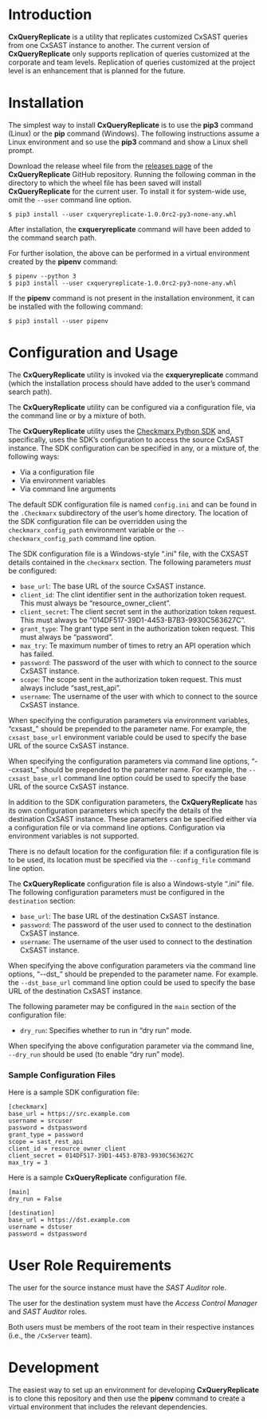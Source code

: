 <!-- -*- coding: utf-8-dos; -*- -->
# Introduction

**CxQueryReplicate** is a utility that replicates customized CxSAST
queries from one CxSAST instance to another. The current version of
**CxQueryReplicate** only supports replication of queries customized
at the corporate and team levels. Replication of queries customized at
the project level is an enhancement that is planned for the future.

# Installation

The simplest way to install **CxQueryReplicate** is to use the
**pip3** command (Linux) or the **pip** command (Windows). The
following instructions assume a Linux environment and so use the
**pip3** command and show a Linux shell prompt.

Download the release wheel file from the [releases
page](https://github.com/checkmarx-ts/CxQueryReplicate/releases) of
the **CxQueryReplicate** GitHub repository. Running the following
comman in the directory to which the wheel file has been saved will
install **CxQueryReplicate** for the current user. To install it for
system-wide use, omit the `--user` command line option.

```
$ pip3 install --user cxqueryreplicate-1.0.0rc2-py3-none-any.whl
```

After installation, the **cxqueryreplicate** command will have been
added to the command search path.

For further isolation, the above can be performed in a virtual
environment created by the **pipenv** command:

```
$ pipenv --python 3
$ pip3 install --user cxqueryreplicate-1.0.0rc2-py3-none-any.whl
```

If the **pipenv** command is not present in the installation
environment, it can be installed with the following command:

```
$ pip3 install --user pipenv
```

# Configuration and Usage

The **CxQueryReplicate** utility is invoked via the
**cxqueryreplicate** command (which the installation process should
have added to the user’s command search path).

The **CxQueryReplicate** utility can be configured via a configuration
file, via the command line or by a mixture of both.

The **CxQueryReplicate** utility uses the [Checkmarx Python SDK]()
and, specifically, uses the SDK’s configuration to access the source CxSAST instance. The SDK configuration can be specified in any, or a mixture of, the following ways:

- Via a configuration file
- Via environment variables
- Via command line arguments

The default SDK configuration file is named `config.ini` and can be
found in the `.Checkmarx` subdirectory of the user’s home
directory. The location of the SDK configuration file can be
overridden using the `checkmarx_config_path` environment variable or
the `--checkmarx_config_path` command line option.

The SDK configuration file is a Windows-style “.ini” file, with the
CXSAST details contained in the `checkmarx` section. The following
parameters *must* be configured:

- `base_url`: The base URL of the source CxSAST instance.
- `client_id`: The clint identifier sent in the authorization token
  request. This must always be “resource_owner_client”.
- `client_secret`: The client secret sent in the authorization token
  request. This must always be “014DF517-39D1-4453-B7B3-9930C563627C”.
- `grant_type`: The grant type sent in the authorization token
  request. This must always be “password”.
- `max_try`: Te maximum number of times to retry an API operation
  which has failed.
- `password`: The password of the user with which to connect to the
  source CxSAST instance.
- `scope`: The scope sent in the authorization token request. This
  must always include “sast_rest_api”.
- `username`: The username of the user with which to connect to the
  source CxSAST instance.

When specifying the configuration parameters via environment
variables, “cxsast_” should be prepended to the parameter name. For
example, the `cxsast_base_url` environment variable could be used to
specify the base URL of the source CxSAST instance.

When specifying the configuration parameters via command line options,
“--cxsast_” should be prepended to the parameter name. For example,
the `--cxsast_base_url` command line option could be used to specify
the base URL of the source CxSAST instance.

In addition to the SDK configuration parameters, the
**CxQueryReplicate** has its own configuration parameters which
specify the details of the destination CxSAST instance. These
parameters can be specified either via a configuration file or via
command line options. Configuration via environment variables is not
supported.

There is no default location for the configuration file: if a
configuration file is to be used, its location must be specified via
the `--config_file` command line option.

The **CxQueryReplicate** configuration file is also a Windows-style
“.ini” file.  The following configuration parameters must be
configured in the `destination` section:

- `base_url`: The base URL of the destination CxSAST instance.
- `password`: The password of the user used to connect to the
  destination CxSAST instance.
- `username`: The username of the user used to connect to the
  destination CxSAST instance.

When specifying the above configuration parameters via the command
line options, “--dst_” should be prepended to the parameter name. For
example. the `--dst_base_url` command line option could be used to
specify the base URL of the destination CxSAST instance.

The following parameter may be configured in the `main` section of the
configuration file:

- `dry_run`: Specifies whether to run in “dry run” mode.

When specifying the above configuration parameter via the command
line, `--dry_run` should be used (to enable “dry run” mode).

### Sample Configuration Files
Here is a sample SDK configuration file:

```
[checkmarx]
base_url = https://src.example.com
username = srcuser
password = dstpassword
grant_type = password
scope = sast_rest_api
client_id = resource_owner_client
client_secret = 014DF517-39D1-4453-B7B3-9930C563627C
max_try = 3
```

Here is a sample **CxQueryReplicate** configuration file.

```
[main]
dry_run = False

[destination]
base_url = https://dst.example.com
username = dstuser
password = dstpassword
```

# User Role Requirements

The user for the source instance must have the *SAST Auditor* role.

The user for the destination system must have the *Access Control
Manager* and *SAST Auditor* roles.

Both users must be members of the root team in their respective
instances (i.e., the `/CxServer` team).

# Development

The easiest way to set up an environment for developing
**CxQueryReplicate** is to clone this repository and then use the
**pipenv** command to create a virtual environment that includes the
relevant dependencies.

